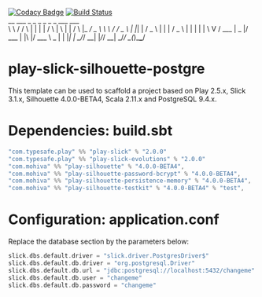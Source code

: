[![Codacy Badge](https://api.codacy.com/project/badge/grade/51da0a5952884822a2abbf64bebb9239)](https://www.codacy.com/app/bazard-philippe/play-slick-silhouette-postgres)
[![Build Status](https://travis-ci.org/vahana-team/play-slick-silhouette-postgres.svg?branch=master)](https://travis-ci.org/vahana-team/play-slick-silhouette-postgres)                                                      
             __     ___    _   _    _    _   _    _      ___ ___  
             \ \   / / \  | | | |  / \  | \ | |  / \    |_ _/ _ \ 
              \ \ / / _ \ | |_| | / _ \ |  \| | / _ \    | | | | |
               \ V / ___ \|  _  |/ ___ \| |\  |/ ___ \ _ | | |_| |
                \_/_/   \_\_| |_/_/   \_\_| \_/_/   \_(_)___\___/ 
                                                                  

# play-slick-silhouette-postgre
This template can be used to scaffold a project based on Play 2.5.x, Slick 3.1.x, Silhouette 4.0.0-BETA4, 
Scala 2.11.x and PostgreSQL 9.4.x.

# Dependencies: build.sbt

```scala
"com.typesafe.play" %% "play-slick" % "2.0.0"
"com.typesafe.play" %% "play-slick-evolutions" % "2.0.0"
"com.mohiva" %% "play-silhouette" % "4.0.0-BETA4",
"com.mohiva" %% "play-silhouette-password-bcrypt" % "4.0.0-BETA4",
"com.mohiva" %% "play-silhouette-persistence-memory" % "4.0.0-BETA4",
"com.mohiva" %% "play-silhouette-testkit" % "4.0.0-BETA4" % "test",
```

# Configuration: application.conf

Replace the database section by the parameters below:

```scala
slick.dbs.default.driver = "slick.driver.PostgresDriver$"
slick.dbs.default.db.driver = "org.postgresql.Driver"
slick.dbs.default.db.url = "jdbc:postgresql://localhost:5432/changeme"
slick.dbs.default.db.user = "changeme"
slick.dbs.default.db.password = "changeme"
```
